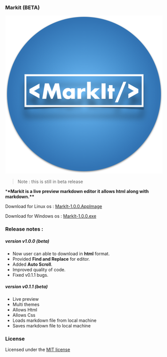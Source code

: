 ### Markit (BETA)

![Logo](logo.png)

> Note : this is still in beta release

\***\*Markit is a live preview markdown editor it allows html along with markdown.\*\***

<!---  Download for Mac os : [MarkIt-1.0.0.dmg](https://github.com/saketh-kowtha/markit/releases/download/v1.0.0/MarkIt-1.0.0.dmg) --->

Download for Linux os : [MarkIt-1.0.0.AppImage](https://github.com/saketh-kowtha/markit/releases/download/v1.0.2/MarkIt-1.0.2.AppImage)

Download for Windows os : [MarkIt-1.0.0.exe](https://github.com/saketh-kowtha/markit/releases/download/v1.0.2/MarkIt-Setup-1.0.2.exe)

### Release notes :

##### version v1.0.0 (beta)
- Now user can able to download in **html** format.
- Provided **Find and Replace** for editor.
- Added **Auto Scroll**.
- Improved quality of code.
- Fixed v0.1.1 bugs.

##### version v0.1.1 (beta)

- Live preview
- Multi themes
- Allows Html
- Allows Css
- Loads markdown file from local machine
- Saves markdown file to local machine

### License

Licensed under the [MIT license](LICENSE)
